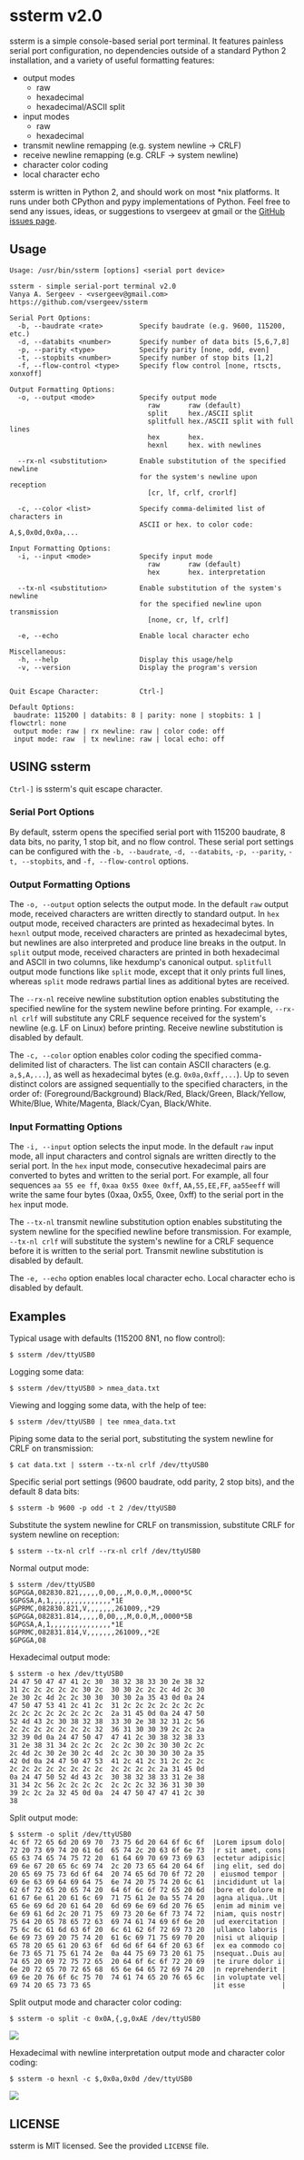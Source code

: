 # ssterm v2.0

ssterm is a simple console-based serial port terminal. It features painless
serial port configuration, no dependencies outside of a standard Python 2
installation, and a variety of useful formatting features:

  * output modes
    * raw
    * hexadecimal
    * hexadecimal/ASCII split
  * input modes
    * raw
    * hexadecimal
  * transmit newline remapping (e.g. system newline -> CRLF)
  * receive newline remapping (e.g. CRLF -> system newline)
  * character color coding
  * local character echo

ssterm is written in Python 2, and should work on most *nix platforms. It runs
under both CPython and pypy implementations of Python. Feel free to send any
issues, ideas, or suggestions to vsergeev at gmail or the [GitHub issues
page](https://github.com/vsergeev/ssterm/issues/).

## Usage

    Usage: /usr/bin/ssterm [options] <serial port device>
    
    ssterm - simple serial-port terminal v2.0
    Vanya A. Sergeev - <vsergeev@gmail.com>
    https://github.com/vsergeev/ssterm
    
    Serial Port Options:
      -b, --baudrate <rate>         Specify baudrate (e.g. 9600, 115200, etc.)
      -d, --databits <number>       Specify number of data bits [5,6,7,8]
      -p, --parity <type>           Specify parity [none, odd, even]
      -t, --stopbits <number>       Specify number of stop bits [1,2]
      -f, --flow-control <type>     Specify flow control [none, rtscts, xonxoff]
    
    Output Formatting Options:
      -o, --output <mode>           Specify output mode
                                      raw       raw (default)
                                      split     hex./ASCII split
                                      splitfull hex./ASCII split with full lines
                                      hex       hex.
                                      hexnl     hex. with newlines
    
      --rx-nl <substitution>        Enable substitution of the specified newline
                                    for the system's newline upon reception
                                      [cr, lf, crlf, crorlf]
    
      -c, --color <list>            Specify comma-delimited list of characters in
                                    ASCII or hex. to color code: A,$,0x0d,0x0a,...
    
    Input Formatting Options:
      -i, --input <mode>            Specify input mode
                                      raw       raw (default)
                                      hex       hex. interpretation
    
      --tx-nl <substitution>        Enable substitution of the system's newline
                                    for the specified newline upon transmission
                                      [none, cr, lf, crlf]
    
      -e, --echo                    Enable local character echo
    
    Miscellaneous:
      -h, --help                    Display this usage/help
      -v, --version                 Display the program's version
    
    
    Quit Escape Character:          Ctrl-]
    
    Default Options:
     baudrate: 115200 | databits: 8 | parity: none | stopbits: 1 | flowctrl: none
     output mode: raw | rx newline: raw | color code: off
     input mode: raw  | tx newline: raw | local echo: off

## USING ssterm

`Ctrl-]` is ssterm's quit escape character.

### Serial Port Options

By default, ssterm opens the specified serial port with 115200 baudrate, 8 data
bits, no parity, 1 stop bit, and no flow control. These serial port settings
can be configured with the `-b, --baudrate`, `-d, --databits`, `-p, --parity`,
`-t, --stopbits`, and `-f, --flow-control` options.

### Output Formatting Options

The `-o, --output` option selects the output mode. In the default `raw` output
mode, received characters are written directly to standard output. In `hex`
output mode, received characters are printed as hexadecimal bytes. In `hexnl`
output mode, received characters are printed as hexadecimal bytes, but newlines
are also interpreted and produce line breaks in the output. In `split` output
mode, received characters are printed in both hexadecimal and ASCII in two
columns, like hexdump's canonical output. `splitfull` output mode functions
like `split` mode, except that it only prints full lines, whereas `split` mode
redraws partial lines as additional bytes are received.

The `--rx-nl` receive newline substitution option enables substituting the
specified newline for the system newline before printing. For example, `--rx-nl
crlf` will substitute any CRLF sequence received for the system's newline (e.g.
LF on Linux) before printing. Receive newline substitution is disabled by
default.

The `-c, --color` option enables color coding the specified comma-delimited
list of characters. The list can contain ASCII characters (e.g. `a,$,A,...`),
as well as hexadecimal bytes (e.g. `0x0a,0xff,...`). Up to seven distinct
colors are assigned sequentially to the specified characters, in the order of:
(Foreground/Background) Black/Red, Black/Green, Black/Yellow, White/Blue,
White/Magenta, Black/Cyan, Black/White.

### Input Formatting Options

The `-i, --input` option selects the input mode. In the default `raw` input
mode, all input characters and control signals are written directly to the
serial port. In the `hex` input mode, consecutive hexadecimal pairs are
converted to bytes and written to the serial port. For example, all four
sequences `aa 55 ee ff`, `0xaa 0x55 0xee 0xff`, `AA,55,EE,FF`, `aa55eeff` will
write the same four bytes (0xaa, 0x55, 0xee, 0xff) to the serial port in the
`hex` input mode.

The `--tx-nl` transmit newline substitution option enables substituting the
system newline for the specified newline before transmission. For example,
`--tx-nl crlf` will substitute the system's newline for a CRLF sequence before
it is written to the serial port. Transmit newline substitution is disabled by
default.

The `-e, --echo` option enables local character echo. Local character echo is
disabled by default.

## Examples

Typical usage with defaults (115200 8N1, no flow control):

    $ ssterm /dev/ttyUSB0

Logging some data:

    $ ssterm /dev/ttyUSB0 > nmea_data.txt

Viewing and logging some data, with the help of tee:

    $ ssterm /dev/ttyUSB0 | tee nmea_data.txt

Piping some data to the serial port, substituting the system newline for CRLF
on transmission:

    $ cat data.txt | ssterm --tx-nl crlf /dev/ttyUSB0

Specific serial port settings (9600 baudrate, odd parity, 2 stop bits), and the
default 8 data bits:

    $ ssterm -b 9600 -p odd -t 2 /dev/ttyUSB0

Substitute the system newline for CRLF on transmission, substitute CRLF for system
newline on reception:

    $ ssterm --tx-nl crlf --rx-nl crlf /dev/ttyUSB0

Normal output mode:

    $ ssterm /dev/ttyUSB0
    $GPGGA,082830.821,,,,,0,00,,,M,0.0,M,,0000*5C
    $GPGSA,A,1,,,,,,,,,,,,,,,*1E
    $GPRMC,082830.821,V,,,,,,,261009,,*29
    $GPGGA,082831.814,,,,,0,00,,,M,0.0,M,,0000*5B
    $GPGSA,A,1,,,,,,,,,,,,,,,*1E
    $GPRMC,082831.814,V,,,,,,,261009,,*2E
    $GPGGA,08

Hexadecimal output mode:

    $ ssterm -o hex /dev/ttyUSB0
    24 47 50 47 47 41 2c 30  38 32 38 33 30 2e 38 32
    31 2c 2c 2c 2c 2c 30 2c  30 30 2c 2c 2c 4d 2c 30
    2e 30 2c 4d 2c 2c 30 30  30 30 2a 35 43 0d 0a 24
    47 50 47 53 41 2c 41 2c  31 2c 2c 2c 2c 2c 2c 2c
    2c 2c 2c 2c 2c 2c 2c 2c  2a 31 45 0d 0a 24 47 50
    52 4d 43 2c 30 38 32 38  33 30 2e 38 32 31 2c 56
    2c 2c 2c 2c 2c 2c 2c 32  36 31 30 30 39 2c 2c 2a
    32 39 0d 0a 24 47 50 47  47 41 2c 30 38 32 38 33
    31 2e 38 31 34 2c 2c 2c  2c 2c 30 2c 30 30 2c 2c
    2c 4d 2c 30 2e 30 2c 4d  2c 2c 30 30 30 30 2a 35
    42 0d 0a 24 47 50 47 53  41 2c 41 2c 31 2c 2c 2c
    2c 2c 2c 2c 2c 2c 2c 2c  2c 2c 2c 2c 2a 31 45 0d
    0a 24 47 50 52 4d 43 2c  30 38 32 38 33 31 2e 38
    31 34 2c 56 2c 2c 2c 2c  2c 2c 2c 32 36 31 30 30
    39 2c 2c 2a 32 45 0d 0a  24 47 50 47 47 41 2c 30
    38 

Split output mode:

    $ ssterm -o split /dev/ttyUSB0
    4c 6f 72 65 6d 20 69 70  73 75 6d 20 64 6f 6c 6f  |Lorem ipsum dolo|
    72 20 73 69 74 20 61 6d  65 74 2c 20 63 6f 6e 73  |r sit amet, cons|
    65 63 74 65 74 75 72 20  61 64 69 70 69 73 69 63  |ectetur adipisic|
    69 6e 67 20 65 6c 69 74  2c 20 73 65 64 20 64 6f  |ing elit, sed do|
    20 65 69 75 73 6d 6f 64  20 74 65 6d 70 6f 72 20  | eiusmod tempor |
    69 6e 63 69 64 69 64 75  6e 74 20 75 74 20 6c 61  |incididunt ut la|
    62 6f 72 65 20 65 74 20  64 6f 6c 6f 72 65 20 6d  |bore et dolore m|
    61 67 6e 61 20 61 6c 69  71 75 61 2e 0a 55 74 20  |agna aliqua..Ut |
    65 6e 69 6d 20 61 64 20  6d 69 6e 69 6d 20 76 65  |enim ad minim ve|
    6e 69 61 6d 2c 20 71 75  69 73 20 6e 6f 73 74 72  |niam, quis nostr|
    75 64 20 65 78 65 72 63  69 74 61 74 69 6f 6e 20  |ud exercitation |
    75 6c 6c 61 6d 63 6f 20  6c 61 62 6f 72 69 73 20  |ullamco laboris |
    6e 69 73 69 20 75 74 20  61 6c 69 71 75 69 70 20  |nisi ut aliquip |
    65 78 20 65 61 20 63 6f  6d 6d 6f 64 6f 20 63 6f  |ex ea commodo co|
    6e 73 65 71 75 61 74 2e  0a 44 75 69 73 20 61 75  |nsequat..Duis au|
    74 65 20 69 72 75 72 65  20 64 6f 6c 6f 72 20 69  |te irure dolor i|
    6e 20 72 65 70 72 65 68  65 6e 64 65 72 69 74 20  |n reprehenderit |
    69 6e 20 76 6f 6c 75 70  74 61 74 65 20 76 65 6c  |in voluptate vel|
    69 74 20 65 73 73 65                              |it esse         |

Split output mode and character color coding:

    $ ssterm -o split -c 0x0A,{,g,0xAE /dev/ttyUSB0

![](misc/screenshot1.png)

Hexadecimal with newline interpretation output mode and character color coding:

    $ ssterm -o hexnl -c $,0x0a,0x0d /dev/ttyUSB0

![](misc/screenshot2.png)

## LICENSE

ssterm is MIT licensed. See the provided `LICENSE` file.

